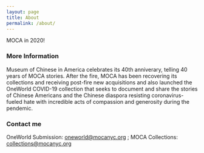 ```yaml
---
layout: page
title: About
permalink: /about/
---
```


MOCA in 2020!

### More Information

Museum of Chinese in America celebrates its 40th anniverary, telling 40 years of MOCA stories. After the fire, MOCA has been recovering its collections and receiving post-fire new acquisitions and also launched the OneWorld COVID-19 collection that seeks to document and share the stories of Chinese Americans and the Chinese diaspora resisting coronavirus-fueled hate with incredible acts of compassion and generosity during the pendemic. ⁣⁣

### Contact me

OneWorld Submission:
[oneworld@mocanyc.org](mailto:oneworld@mocanyc.org) 
; MOCA Collections:
[collections@mocanyc.org](mailto:collections@mocanyc.org)
